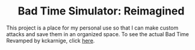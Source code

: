 <h1 align="center">Bad Time Simulator: Reimagined</h1>

This project is a place for my personal use so that I can make custom attacks and save them in an organized space. To see the actual Bad Time Revamped by kckarnige, click [here](https://github.com/kckarnige/BadTimeRevamped).
